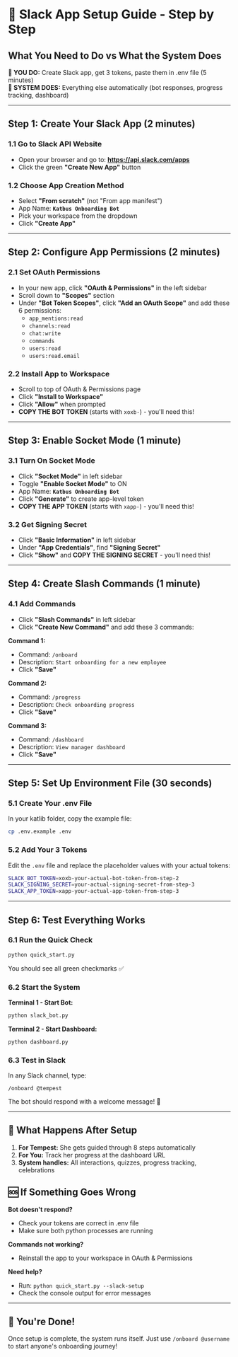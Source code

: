 # 🚀 Slack App Setup Guide - Step by Step

## What You Need to Do vs What the System Does

**👤 YOU DO:** Create Slack app, get 3 tokens, paste them in .env file (5 minutes)  
**🤖 SYSTEM DOES:** Everything else automatically (bot responses, progress tracking, dashboard)

---

## Step 1: Create Your Slack App (2 minutes)

### 1.1 Go to Slack API Website
- Open your browser and go to: **https://api.slack.com/apps**
- Click the green **"Create New App"** button

### 1.2 Choose App Creation Method
- Select **"From scratch"** (not "From app manifest")
- App Name: **`Katbus Onboarding Bot`**
- Pick your workspace from the dropdown
- Click **"Create App"**

---

## Step 2: Configure App Permissions (2 minutes)

### 2.1 Set OAuth Permissions
- In your new app, click **"OAuth & Permissions"** in the left sidebar
- Scroll down to **"Scopes"** section
- Under **"Bot Token Scopes"**, click **"Add an OAuth Scope"** and add these 6 permissions:
  - `app_mentions:read`
  - `channels:read`
  - `chat:write`
  - `commands`
  - `users:read`
  - `users:read.email`

### 2.2 Install App to Workspace
- Scroll to top of OAuth & Permissions page
- Click **"Install to Workspace"**
- Click **"Allow"** when prompted
- **COPY THE BOT TOKEN** (starts with `xoxb-`) - you'll need this!

---

## Step 3: Enable Socket Mode (1 minute)

### 3.1 Turn On Socket Mode
- Click **"Socket Mode"** in left sidebar
- Toggle **"Enable Socket Mode"** to ON
- App Name: **`Katbus Onboarding Bot`**
- Click **"Generate"** to create app-level token
- **COPY THE APP TOKEN** (starts with `xapp-`) - you'll need this!

### 3.2 Get Signing Secret
- Click **"Basic Information"** in left sidebar
- Under **"App Credentials"**, find **"Signing Secret"**
- Click **"Show"** and **COPY THE SIGNING SECRET** - you'll need this!

---

## Step 4: Create Slash Commands (1 minute)

### 4.1 Add Commands
- Click **"Slash Commands"** in left sidebar
- Click **"Create New Command"** and add these 3 commands:

**Command 1:**
- Command: `/onboard`
- Description: `Start onboarding for a new employee`
- Click **"Save"**

**Command 2:**
- Command: `/progress`
- Description: `Check onboarding progress`
- Click **"Save"**

**Command 3:**
- Command: `/dashboard`
- Description: `View manager dashboard`
- Click **"Save"**

---

## Step 5: Set Up Environment File (30 seconds)

### 5.1 Create Your .env File
In your katlib folder, copy the example file:
```bash
cp .env.example .env
```

### 5.2 Add Your 3 Tokens
Edit the `.env` file and replace the placeholder values with your actual tokens:

```bash
SLACK_BOT_TOKEN=xoxb-your-actual-bot-token-from-step-2
SLACK_SIGNING_SECRET=your-actual-signing-secret-from-step-3
SLACK_APP_TOKEN=xapp-your-actual-app-token-from-step-3
```

---

## Step 6: Test Everything Works

### 6.1 Run the Quick Check
```bash
python quick_start.py
```

You should see all green checkmarks ✅

### 6.2 Start the System
**Terminal 1 - Start Bot:**
```bash
python slack_bot.py
```

**Terminal 2 - Start Dashboard:**
```bash
python dashboard.py
```

### 6.3 Test in Slack
In any Slack channel, type:
```
/onboard @tempest
```

The bot should respond with a welcome message! 🎉

---

## 🎯 What Happens After Setup

1. **For Tempest:** She gets guided through 8 steps automatically
2. **For You:** Track her progress at the dashboard URL
3. **System handles:** All interactions, quizzes, progress tracking, celebrations

## 🆘 If Something Goes Wrong

**Bot doesn't respond?**
- Check your tokens are correct in .env file
- Make sure both python processes are running

**Commands not working?**
- Reinstall the app to your workspace in OAuth & Permissions

**Need help?**
- Run: `python quick_start.py --slack-setup`
- Check the console output for error messages

---

## 🎉 You're Done!

Once setup is complete, the system runs itself. Just use `/onboard @username` to start anyone's onboarding journey!
